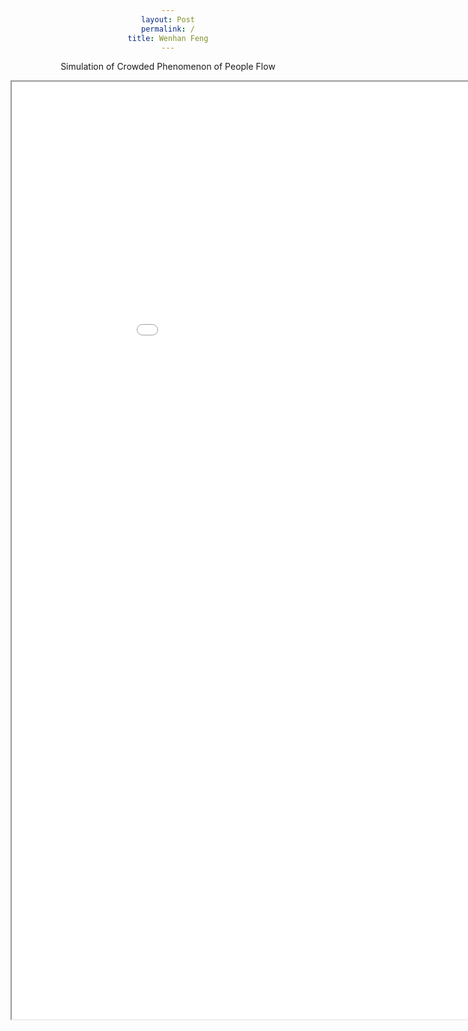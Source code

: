 ```yaml
---
layout: Post
permalink: /
title: Wenhan Feng
---
```


<html>
  <head style="text-align:center;>
    <title>A simple model</title>
    <link rel="icon" href="data:,">
  </head>
  <body style="text-align:center;">
  <p>Simulation of Crowded Phenomenon of People Flow</p>
  <iframe id="netlogo-model-frame" src="./model.html" width="1000" height="1500">
  </iframe>
  <script type="text/javascript">
    function wireSurvey() {
      const frame = document.getElementById("netlogo-model-frame")
      if (frame.contentDocument !== null) {
        const button = frame.contentDocument.getElementById("netlogo-button-2")
        if (button !== null) {
          button.addEventListener("click", () => {
            console.log("click!")
            window.open("https://ccl.northwestern.edu/netlogo/")
          })
          return
        }
      }
      // Not done loading?  Try again.
      setTimeout(wireSurvey, 500)
    }
    setTimeout(wireSurvey, 500)
  </script>
</body>
</html>
